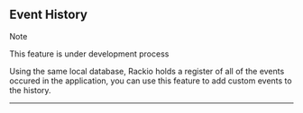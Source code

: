 ## Event History

<div class="admonition note">
    <p class="first admonition-title">Note</p>
    <p class="last">
        This feature is under development process
    </p>
</div>

Using the same local database, Rackio holds a register of all of the events occured in the application, you can use this feature to add custom events to the history.

---